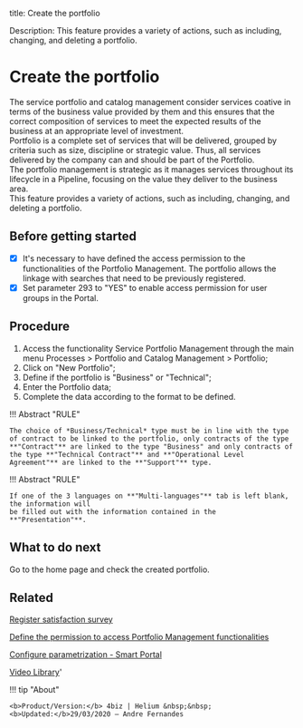 title: Create the portfolio

Description: This feature provides a variety of actions, such as including, changing, and deleting a portfolio.

# Create the portfolio

The service portfolio and catalog management consider services coative in terms of the business value provided by them and this ensures that the correct composition of services to meet the expected results of the business at an appropriate level of investment.  
Portfolio is a complete set of services that will be delivered, grouped by criteria such as size, discipline or strategic value. Thus, all services delivered by the company can and should be part of the Portfolio.  
The portfolio management is strategic as it manages services throughout its lifecycle in a Pipeline, focusing on the value they deliver to the business area.  
This feature provides a variety of actions, such as including, changing, and deleting a portfolio.

## Before getting started

-   [X] It's necessary to have defined the access permission to the functionalities of the Portfolio Management. The portfolio allows the linkage with searches that need to be previously registered.  
-   [X] Set parameter 293 to "YES" to enable access permission for user groups in the Portal.

## Procedure

1.  Access the functionality Service Portfolio Management through the main menu Processes \> Portfolio and Catalog Management \> Portfolio;  
2.  Click on "New Portfolio";  
3.  Define if the portfolio is "Business" or "Technical";  
4.  Enter the Portfolio data;  
5.  Complete the data according to the format to be defined.  

!!! Abstract "RULE"

    The choice of *Business/Technical* type must be in line with the type of contract to be linked to the portfolio, only contracts of the type **"Contract"** are linked to the type "Business" and only contracts of the type **"Technical Contract"** and **"Operational Level Agreement"** are linked to the **"Support"** type.
    
    
!!! Abstract "RULE"

    If one of the 3 languages on **"Multi-languages"** tab is left blank, the information will
    be filled out with the information contained in the **"Presentation"**.
 
 
## What to do next

Go to the home page and check the created portfolio.

## Related

[Register satisfaction survey](/en-us/4biz-helium/processes/portfolio-and-catalog/configuration/register-satisfaction-survey.html)  

[Define the permission to access Portfolio Management functionalities](/en-us/4biz-helium/initial-settings/access-settings/profile/portfolio-management.html)

[Configure parametrization - Smart Portal](/en-us/4biz-helium/platform-administration/parameters-list/configure-parametrization-smart-portal.html)

<i class='fa fa-youtube-play  fa-2x' style='color:#97ce17;vertical-align: middle;'> </i> [Video Library](https://www.youtube.com/playlist?list=PLB5qK2uzf2RNx1eXRaihDR_bxXjGhgFut)'

!!! tip "About"

    <b>Product/Version:</b> 4biz | Helium &nbsp;&nbsp;
    <b>Updated:</b>29/03/2020 – Andre Fernandes

